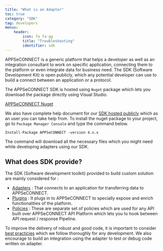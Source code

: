 ```yaml
---
title: "What is an Adapter"
toc: true
category: "SDK"
tag: developers
menus:
    header: 
        icon: fa fa-gg
        title: "Troubleshooting"
        identifier: sdk            
---
```


APPSeCONNECT is a generic platform that helps a developer as well as an integration consultant to work on specific application, connecting them to the platform
or even integrate data for business need. The SDK (Software Development Kit) is open publicly, which any potential developer can use to build a connect between 
an application or a protocol. 

The APPSeCONNECT SDK is hosted using `Nuget` package which lets you download the package directly using Visual Studio. 

[APPSeCONNECT Nuget](https://www.nuget.org/packages/APPSeCONNECT/)

We also have complete help document for our [SDK hosted publicly](http://isdn.appseconnect.com) which as an user you can take help from. To install the nuget package
to your project, go to `Package Manager Console` and type the command below. 

```command
Install-Package APPSeCONNECT -version 4.x.x
```

The command will download all the necessary files which you might need while developing adapters using our SDK. 

## What does SDK provide? 

The SDK (Software development toolkit) provided to build custom solution are mainly considered for : 

- [Adapters](/SDK/overview) : That connects to an application for transferring data to APPSeCONNECT. 
- [Plugins]() : It plugs in to APPSeCONNECT to specially expose and enrich functionalities of the platform. 
- [Policies]() : These are separate set of policies which are used for any API built over APPSeCONNECT API Platform which lets you to hook between API request / response Pipeline. 


To improve the delivery of robust and good code, it is important to consider [best practicies]() which we follow thoroughly for any development. We also encourage to 
build an integration using the adapter to test or debug code written on adapter. 


